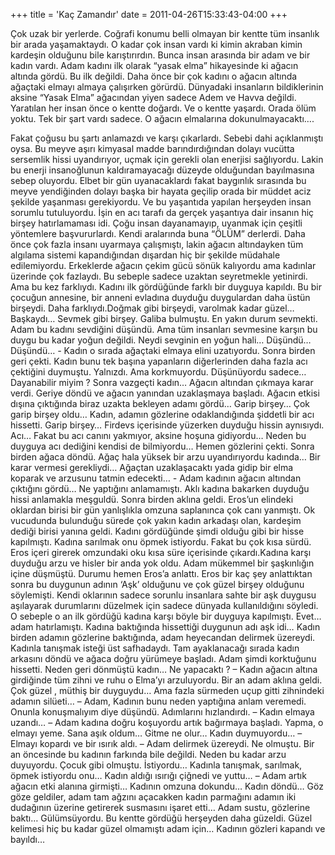 +++
title = 'Kaç Zamandır'
date = 2011-04-26T15:33:43-04:00
+++



Çok uzak bir yerlerde. Coğrafi konumu belli olmayan bir kentte tüm insanlık bir arada yaşamaktaydı. O kadar çok insan vardı ki kimin akraban kimin kardeşin olduğunu bile karıştırırdın. Bunca insan arasında bir adam ve bir kadın vardı.
Adam kadını ilk olarak “yasak elma” hikayesinde ki ağacın altında gördü. Bu ilk değildi. Daha önce bir çok kadını o ağacın altında ağaçtaki elmayı almaya çalışırken görürdü. Dünyadaki insanların bildiklerinin aksine “Yasak Elma” ağacından yiyen sadece Adem ve Havva değildi. Yaratılan her insan önce o kentte doğardı. Ve o kentte yaşardı. Orada ölüm yoktu. Tek bir şart vardı sadece. O ağacın elmalarına dokunulmayacaktı….

Fakat çoğusu bu şartı anlamazdı ve karşı çıkarlardı. Sebebi dahi açıklanmıştı oysa. Bu meyve aşırı kimyasal madde barındırdığından dolayı vucütta sersemlik hissi uyandırıyor, uçmak için gerekli olan enerjisi sağlıyordu. Lakin bu enerji insanoğlunun kaldıramayacağı düzeyde olduğundan bayılmasına sebep oluyordu. Elbet bir gün uyanacaklardı fakat baygınlık sırasında bu meyve yendiğinden dolayı başka bir hayata geçilip orada bir müddet aciz şekilde yaşanması gerekiyordu. Ve bu yaşantıda yapılan herşeyden insan sorumlu tutuluyordu. İşin en acı tarafı da gerçek yaşantıya dair insanın hiç birşey hatırlamaması idi. Çoğu insan dayanamayıp, uyanmak için çeşitli yöntemlere başvururlardı. Kendi aralarında buna “ÖLÜM” derlerdi.
Daha önce çok fazla insanı uyarmaya çalışmıştı, lakin ağacın altındayken tüm algılama sistemi kapandığından dışardan hiç bir şekilde müdahale edilemiyordu. Erkeklerde ağacın çekim gücü sönük kalıyordu ama kadınlar üzerinde çok fazlaydı. Bu sebeple sadece uzaktan seyretmekle yetinirdi.
Ama bu kez farklıydı.
Kadını ilk gördüğünde farklı bir duyguya kapıldı. Bu bir çocuğun annesine, bir anneni evladına duyduğu duygulardan daha üstün birşeydi. Daha farklıydı.Doğmak gibi birşeydi, varolmak kadar güzel…
Başkaydı…
Sevmek gibi birşey. Galiba bulmuştu. En yakın durum sevmekti.
Adam bu kadını sevdiğini düşündü. Ama tüm insanları sevmesine karşın bu duygu bu kadar yoğun değildi. Neydi sevginin en yoğun hali…
Düşündü…
Düşündü…
*-*
Kadın o sırada ağaçtaki elmaya elini uzatıyordu. Sonra birden geri çekti. Kadın bunu tek başına yapanların diğerlerinden daha fazla acı çektiğini duymuştu. Yalnızdı. Ama korkmuyordu. Düşünüyordu sadece…
Dayanabilir miyim ?
Sonra vazgeçti kadın… Ağacın altından çıkmaya karar verdi. Geriye döndü ve ağacın yanından uzaklaşmaya başladı. Ağacın etkisi dışına çıktığında biraz uzakta bekleyen adamı gördü…
Garip birşey… Çok garip birşey oldu…
Kadın, adamın gözlerine odaklandığında şiddetli bir acı hissetti. Garip birşey…
Firdevs içerisinde yüzerken duyduğu hissin aynısıydı.
Acı…
Fakat bu acı canını yakmıyor, aksine hoşuna gidiyordu… Neden bu duyguya acı dediğini kendisi de bilmiyordu…
Hemen gözlerini çekti.
Sonra birden ağaca döndü. Ağaç hala yüksek bir arzu uyandırıyordu kadında… Bir karar vermesi gerekliydi…
Ağaçtan uzaklaşacaktı yada gidip bir elma koparak ve arzusunu tatmin edecekti…
*-*
Adam kadının ağacın altından çıktığını gördü… Ne yaptığını anlamamıştı. Aklı kadına bakarken duyduğu hissi anlamakla meşguldü.
Sonra birden aklına geldi.
Eros’un elindeki oklardan birisi bir gün yanlışlıkla omzuna saplanınca çok canı yanmıştı. Ok vucudunda bulunduğu sürede çok yakın kadın arkadaşı olan, kardeşim dediği birisi yanına geldi. Kadını gördüğünde şimdi olduğu gibi bir hisse kapılmıştı. Kadına sarılmak onu öpmek istiyordu.
Fakat bu çok kısa sürdü. Eros içeri girerek omzundaki oku kısa süre içerisinde çıkardı.Kadına karşı duyduğu arzu ve hisler bir anda yok oldu.
Adam mükemmel bir şaşkınlığın içine düşmüştü. Durumu hemen Eros’a anlattı.
Eros bir kaç şey anlattıktan sonra bu duygunun adının ‘Aşk’ olduğunu ve çok güzel birşey olduğunu söylemişti. Kendi oklarının sadece sorunlu insanlara sahte bir aşk duygusu aşılayarak durumlarını düzelmek için sadece dünyada kullanıldığını söyledi. O sebeple o an ilk gördüğü kadına karşı böyle bir duyguya kapılmıştı.
Evet… adam hatırlamıştı.
Kadına baktığında hissettiği duygunun adı aşk idi…
Kadın birden adamın gözlerine baktığında, adam heyecandan delirmek üzereydi. Kadınla tanışmak isteği üst safhadaydı. Tam ayaklanacağı sırada kadın arkasını döndü ve ağaca doğru yürümeye başladı.
Adam şimdi korktuğunu hissetti.
Neden geri dönmüştü kadın… Ne yapacaktı ?
–
Kadın ağacın altına girdiğinde tüm zihni ve ruhu o Elma’yı arzuluyordu. Bir an adam aklına geldi. Çok güzel , müthiş bir duyguydu… Ama fazla sürmeden uçup gitti zihnindeki adamın silüeti…
–
Adam, Kadının bunu neden yaptığına anlam veremedi. Onunla konuşmalıyım diye düşündü. Adımlarını hızlandırdı.
–
Kadın elmaya uzandı…
–
Adam kadına doğru koşuyordu artık bağırmaya başladı. Yapma, o elmayı yeme. Sana aşık oldum… Gitme ne olur…
Kadın duymuyordu…
–
Elmayı kopardı ve bir ısırık aldı.
–
Adam delirmek üzereydi. Ne olmuştu. Bir an öncesinde bu kadının farkında bile değildi. Neden bu kadar arzu duyuyordu. Çocuk gibi olmuştu. İstiyordu… Kadınla tanışmak, sarılmak, öpmek istiyordu onu…
Kadın aldığı ısırığı çiğnedi ve yuttu…
–
Adam artık ağacın etki alanına girmişti…
Kadının omzuna dokundu… Kadın döndü…
Göz göze geldiler, adam tam ağzını açacakken kadın parmağını adamın iki dudağının üzerine getirerek susmasını işaret etti…
Adam sustu, gözlerine baktı… Gülümsüyordu. Bu kentte gördüğü herşeyden daha güzeldi. Güzel kelimesi hiç bu kadar güzel olmamıştı adam için…
Kadının gözleri kapandı ve bayıldı…

